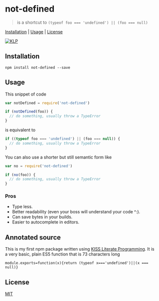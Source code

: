 # not-defined

> is a shortcut to `(typeof foo === 'undefined') || (foo === null)`

[Installation](#installation) |
[Usage](#usage) |
[License](#license)

[![KLP](https://img.shields.io/badge/kiss-literate-orange.svg)](http://g14n.info/kiss-literate-programming)

## Installation

```
npm install not-defined --save
```

## Usage

This snippet of code

```javascript
var notDefined = require('not-defined')

if (notDefined(foo)) {
  // do something, usually throw a TypeError
}
```

is equivalent to

```javascript
if ((typeof foo === 'undefined') || (foo === null)) {
  // do something, usually throw a TypeError
}
```

You can also use a shorter but still semantic form like

```javascript
var no = require('not-defined')

if (no(foo)) {
  // do something, usually throw a TypeError
}
```

### Pros

* Type less.
* Better readability (even your boss will understand your code ^:).
* Can save bytes in your builds.
* Easier to autocomplete in editors.

## Annotated source

This is my first npm package written using [KISS Literate Programming][KLP].
It is a very basic, plain ES5 function that is 73 characters long

    module.exports=function(x){return (typeof x==='undefined')||(x === null)}

## License

[MIT](http://g14n.info/mit-license)

[KLP]: http://g14n.info/kiss-literate-programming "KISS Literate Programming"
